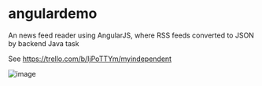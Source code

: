 angulardemo
===========

An news feed reader using AngularJS, where RSS feeds converted to JSON by backend Java task

See https://trello.com/b/IjPoTTYm/myindependent

![image](https://user-images.githubusercontent.com/899558/150678130-8099c8d5-ffa4-4405-81b4-22215745ca5f.png)
